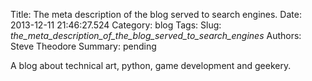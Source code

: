 Title: The meta description of the blog served to search engines.
Date: 2013-12-11 21:46:27.524
Category: blog
Tags: 
Slug: _the_meta_description_of_the_blog_served_to_search_engines_
Authors: Steve Theodore
Summary: pending

A blog about technical art, python, game development and geekery.

